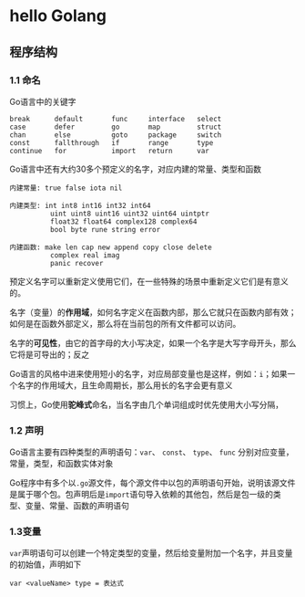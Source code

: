 # hello  Golang

## 程序结构

### 1.1 命名

Go语言中的关键字
```
break      default       func     interface   select
case       defer         go       map         struct
chan       else          goto     package     switch
const      fallthrough   if       range       type
continue   for           import   return      var
```

Go语言中还有大约30多个预定义的名字，对应内建的常量、类型和函数

```
内建常量: true false iota nil

内建类型: int int8 int16 int32 int64
          uint uint8 uint16 uint32 uint64 uintptr
          float32 float64 complex128 complex64
          bool byte rune string error

内建函数: make len cap new append copy close delete
          complex real imag
          panic recover
```

预定义名字可以重新定义使用它们，在一些特殊的场景中重新定义它们是有意义的。

名字（变量）的**作用域**，如何名字定义在函数内部，那么它就只在函数内部有效；如何是在函数外部定义，那么将在当前包的所有文件都可以访问。

名字的**可见性**，由它的首字母的大小写决定，如果一个名字是大写字母开头，那么它将是可导出的；反之

Go语言的风格中进来使用短小的名字，对应局部变量也是这样，例如：`i`；如果一个名字的作用域大，且生命周期长，那么用长的名字会更有意义

习惯上，Go使用**驼峰式**命名，当名字由几个单词组成时优先使用大小写分隔，

### 1.2 声明

Go语言主要有四种类型的声明语句：`var`、 `const`、 `type`、 `func` 分别对应变量，常量，类型，和函数实体对象

Go程序中有多个以`.go`源文件，每个源文件中以包的声明语句开始，说明该源文件是属于哪个包。包声明后是`import`语句导入依赖的其他包，然后是包一级的类型、变量、常量、函数的声明语句

### 1.3变量

`var`声明语句可以创建一个特定类型的变量，然后给变量附加一个名字，并且变量的初始值，声明如下

```
var <valueName> type = 表达式
```

